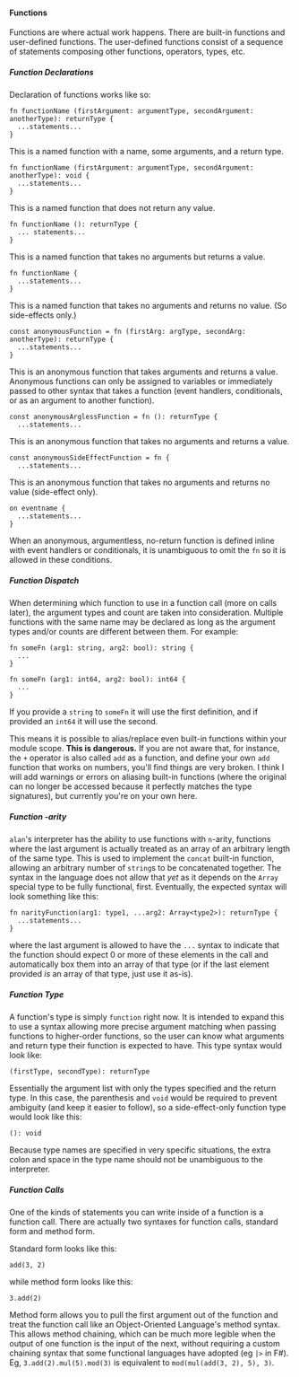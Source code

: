 #### Functions

Functions are where actual work happens. There are built-in functions and user-defined functions. The user-defined functions consist of a sequence of statements composing other functions, operators, types, etc.

##### Function Declarations

Declaration of functions works like so:

```
fn functionName (firstArgument: argumentType, secondArgument: anotherType): returnType {
  ...statements...
}
```

This is a named function with a name, some arguments, and a return type.

```
fn functionName (firstArgument: argumentType, secondArgument: anotherType): void {
  ...statements...
}
```

This is a named function that does not return any value.

```
fn functionName (): returnType {
  ... statements...
}
```

This is a named function that takes no arguments but returns a value.

```
fn functionName {
  ...statements...
}
```

This is a named function that takes no arguments and returns no value. (So side-effects only.)

```
const anonymousFunction = fn (firstArg: argType, secondArg: anotherType): returnType {
  ...statements...
}
```

This is an anonymous function that takes arguments and returns a value. Anonymous functions can only be assigned to variables or immediately passed to other syntax that takes a function (event handlers, conditionals, or as an argument to another function).

```
const anonymousArglessFunction = fn (): returnType {
  ...statements...
```

This is an anonymous function that takes no arguments and returns a value.

```
const anonymousSideEffectFunction = fn {
  ...statements...
```

This is an anonymous function that takes no arguments and returns no value (side-effect only).

```
on eventname {
  ...statements...
}
```

When an anonymous, argumentless, no-return function is defined inline with event handlers or conditionals, it is unambiguous to omit the `fn` so it is allowed in these conditions.

##### Function Dispatch

When determining which function to use in a function call (more on calls later), the argument types and count are taken into consideration. Multiple functions with the same name may be declared as long as the argument types and/or counts are different between them. For example:

```
fn someFn (arg1: string, arg2: bool): string {
  ...
}

fn someFn (arg1: int64, arg2: bool): int64 {
  ...
}
```

If you provide a `string` to `someFn` it will use the first definition, and if provided an `int64` it will use the second.

This means it is possible to alias/replace even built-in functions within your module scope. **This is dangerous.** If you are not aware that, for instance, the `+` operator is also called `add` as a function, and define your own `add` function that works on numbers, you'll find things are very broken. I think I will add warnings or errors on aliasing built-in functions (where the original can no longer be accessed because it perfectly matches the type signatures), but currently you're on your own here.

##### Function -arity

`alan`'s interpreter has the ability to use functions with `n`-arity, functions where the last argument is actually treated as an array of an arbitrary length of the same type. This is used to implement the `concat` built-in function, allowing an arbitrary number of `string`s to be concatenated together. The syntax in the language does not allow that *yet* as it depends on the `Array` special type to be fully functional, first. Eventually, the expected syntax will look something like this:

```
fn narityFunction(arg1: type1, ...arg2: Array<type2>): returnType {
  ...statements...
}
```

where the last argument is allowed to have the `...` syntax to indicate that the function should expect 0 or more of these elements in the call and automatically box them into an array of that type (or if the last element provided *is* an array of that type, just use it as-is).

##### Function Type

A function's type is simply `function` right now. It is intended to expand this to use a syntax allowing more precise argument matching when passing functions to higher-order functions, so the user can know what arguments and return type their function is expected to have. This type syntax would look like:

```
(firstType, secondType): returnType
```

Essentially the argument list with only the types specified and the return type. In this case, the parenthesis and `void` would be required to prevent ambiguity (and keep it easier to follow), so a side-effect-only function type would look like this:

```
(): void
```

Because type names are specified in very specific situations, the extra colon and space in the type name should not be unambiguous to the interpreter.

##### Function Calls

One of the kinds of statements you can write inside of a function is a function call. There are actually two syntaxes for function calls, standard form and method form.

Standard form looks like this:

```
add(3, 2)
```

while method form looks like this:

```
3.add(2)
```

Method form allows you to pull the first argument out of the function and treat the function call like an Object-Oriented Language's method syntax. This allows method chaining, which can be much more legible when the output of one function is the input of the next, without requiring a custom chaining syntax that some functional languages have adopted (eg `|>` in F#). Eg, `3.add(2).mul(5).mod(3)` is equivalent to `mod(mul(add(3, 2), 5), 3)`.

